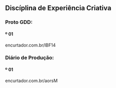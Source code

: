 ## Discíplina de Experiência Criativa

### Proto GDD:
#### º 01
encurtador.com.br/lBF14

### Diário de Produção:
#### º 01
encurtador.com.br/aorsM
